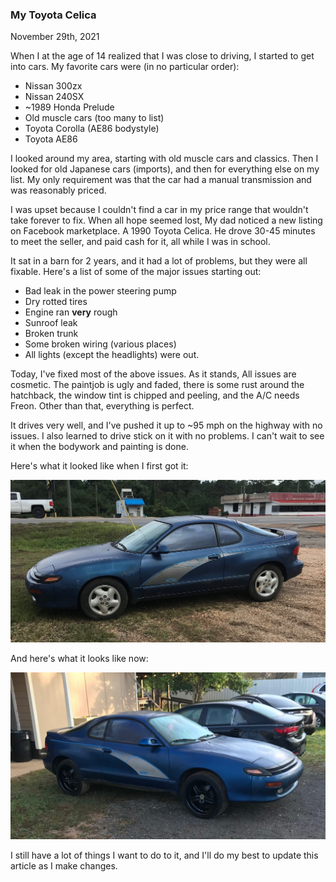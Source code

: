 ### My Toyota Celica

November 29th, 2021

When I at the age of 14 realized that I was close to driving, I
started to get into cars. My favorite cars were (in no particular order):

- Nissan 300zx
- Nissan 240SX
- ~1989 Honda Prelude
- Old muscle cars (too many to list)
- Toyota Corolla (AE86 bodystyle)
- Toyota AE86

I looked around my area, starting with old muscle cars
and classics. Then I looked for old Japanese cars (imports),
and then for everything else on my list. My only requirement
was that the car had a manual transmission and was reasonably
priced.

I was upset because I couldn't find a car in my price range
that wouldn't take forever to fix. When all hope seemed lost,
My dad noticed a new listing on Facebook marketplace. A 1990 Toyota
Celica. He drove 30-45 minutes to meet the seller, and paid cash for it,
all while I was in school.

It sat in a barn for 2 years, and it had a lot of problems, 
but they were all fixable. Here's a list
of some of the major issues starting out:

- Bad leak in the power steering pump
- Dry rotted tires
- Engine ran <b>very</b> rough
- Sunroof leak
- Broken trunk
- Some broken wiring (various places)
- All lights (except the headlights) were out.

Today, I've fixed most of the above issues. As it stands,
All issues are cosmetic. The paintjob is ugly and faded, there
is some rust around the hatchback, the window tint is
chipped and peeling, and the A/C needs Freon. Other than that, everything
is perfect.

It drives very well, and I've pushed it up to ~95 mph on the highway
with no issues. I also learned to drive stick on it with no problems.
I can't wait to see it when the bodywork and painting is done.

Here's what it looked like when I first got it:

<img src="/media/celica1.jpeg">

And here's what it looks like now:

<img src="/media/celica2.jpeg">

I still have a lot of things I want to do to it, and I'll do my best
to update this article as I make changes.